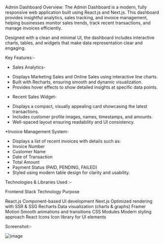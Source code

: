  Admin Dashboard
 Overview:
 The Admin Dashboard is a modern, fully responsive web application built using React.js and Next.js. This dashboard provides insightful analytics, sales tracking, and invoice 
 management, helping businesses monitor sales trends, track recent transactions, and manage invoices efficiently.

Designed with a clean and minimal UI, the dashboard includes interactive charts, tables, and widgets that make data representation clear and engaging.

 Key Features:-

* Sales Analytics-
- Displays Marketing Sales and Online Sales using interactive line charts.
- Built with Recharts, ensuring smooth and dynamic visualization.
- Provides hover effects to show detailed insights at specific data points.

* Recent Sales Widget-
- Displays a compact, visually appealing card showcasing the latest transactions.
- Includes customer profile images, names, timestamps, and amounts.
- Well-spaced layout ensuring readability and UI consistency.

*Invoice Management System-
  - Displays a list of recent invoices with details such as:
  - Invoice Number
  - Customer Name
  - Date of Transaction
  - Total Amount
  - Payment Status (PAID, PENDING, FAILED)
  - Styled using modern table design for clarity and usability.



 Technologies & Libraries Used :- 

Frontend Stack
Technology                     Purpose 

React.js                       Component-based UI development 
Next.js                        Optimized rendering with SSR & SSG 
Recharts Data visualization    (charts & graphs) 
Framer Motion                  Smooth animations and transitions 
CSS Modules                    Modern styling approach 
React Icons                    Icon library for UI elements 


Screenshot:-

![image](https://github.com/user-attachments/assets/3ca91b35-5397-4a2e-a258-7c37d7ccddf6)
